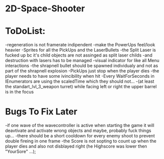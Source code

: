 # 2D-Space-Shooter

# ToDoList:

-regeneration is not framerate indipendent
-make the PowerUps feel/look heavier
-Sprites for all the PickUps and the LaserBullets
-the Split Laser is fucked up bc it's child objects are not assinged as split laser childs
-and destruction with lasers has to be managed
-visual indicator for like all Menu interactions
-the shrapnell bullet should be spawned individualy and not as part of the shrapnell explosion
-PickUps just stop when the player dies
-the player needs to have some ivincibility when hit 
-Every WaitForSeconds in IEnumerators are using the scaledTime which they should not...
-(at least the standart_lvl_3_weapon turret) while facing left or right the upper barrel is in the focus  

# Bugs To Fix Later

-if one wave of the wavecontroller is active when starting the game it will deavtivate and activate wrong objects and maybe, probably fuck things up...
-there should be a short cooldown for every enemy shoot to prevent double fireing in one frame
-the Score is not sopting to count up when the player dies and also not disblayed right (he Highscore was lower then "YourSore" ...);